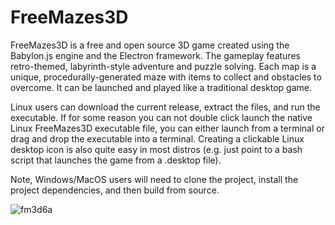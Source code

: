 # FreeMazes3D
FreeMazes3D is a free and open source 3D game created using the Babylon.js engine and the Electron framework. The gameplay features retro-themed, labyrinth-style adventure and puzzle solving. Each map is a unique, procedurally-generated maze with items to collect and obstacles to overcome. It can be launched and played like a traditional desktop game.

Linux users can download the current release, extract the files, and run the executable. If for some reason you can not double click launch the native Linux FreeMazes3D executable file, you can either launch from a terminal or drag and drop the executable into a terminal. Creating a clickable Linux desktop icon is also quite easy in most distros (e.g. just point to a bash script that launches the game from a .desktop file).

Note, Windows/MacOS users will need to clone the project, install the project dependencies, and then build from source.

![fm3d6a](https://user-images.githubusercontent.com/35025868/149611033-1e3c1c35-551b-42ec-8b0c-79e1b55a29fb.png)


